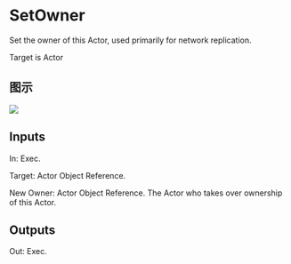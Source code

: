 # SetOwner

Set the owner of this Actor, used primarily for network replication.

Target is Actor

## 图示

![]($-20221218-17345309.png)

## Inputs

In: Exec.

Target: Actor Object Reference.

New Owner: Actor Object Reference. The Actor who takes over ownership of this Actor.  

## Outputs

Out: Exec.

